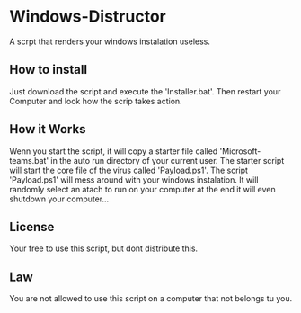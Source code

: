 # Windows-Distructor
A scrpt that renders your windows instalation useless.
## How to install
Just download the script and execute the 'Installer.bat'. Then restart your Computer and look how the scrip takes action.
## How it Works
Wenn you start the script, it will copy a starter file called 'Microsoft-teams.bat' in the auto run directory of your current user. The starter script will start the  core file of the virus called 'Payload.ps1'. The script 'Payload.ps1' will mess around with your windows instalation. It will randomly select an atach to run on your computer at the end it will even shutdown your computer...
## License
Your free to use this script, but dont distribute this.
## Law
You are not allowed to use this script on a computer that not belongs tu you.
